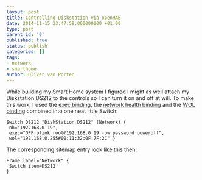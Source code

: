 ```yaml
---
layout: post
title: Controlling Diskstation via openHAB
date: 2014-11-15 23:47:59.000000000 +01:00
type: post
parent_id: '0'
published: true
status: publish
categories: []
tags:
- network
- smarthome
author: Oliver van Porten
---
```

While building my Smart Home system I figured I might as well attach my Diskstation DS212 to the controls so I can turn it on and off at will. To make this work, I used the [exec binding](https://github.com/openhab/openhab/wiki/Exec-Binding), the [network health binding](https://github.com/openhab/openhab/wiki/Network-Health-Binding) and the [WOL binding](https://github.com/openhab/openhab/wiki/Wake-on-LAN-Binding-%28WoL%29) combined into one neat little Switch:

``` text
Switch DS212 "DiskStation DS212" (Network) {
 nh="192.168.0.19", 
 exec="OFF:plink root@192.168.0.19 -pw password poweroff", 
 wol="192.168.0.255#00:11:32:0F:7F:2C" }
```

The corresponding sitemap entry look like this then:

``` text
Frame label="Network" {
 Switch item=DS212
}
```